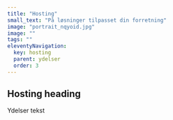```yaml
---
title: "Hosting"
small_text: "På løsninger tilpasset din forretning"
image: "portrait_nqyoid.jpg"
image: ""
tags: ""
eleventyNavigation:
  key: hosting
  parent: ydelser
  order: 3
---
```


## Hosting heading

Ydelser tekst
